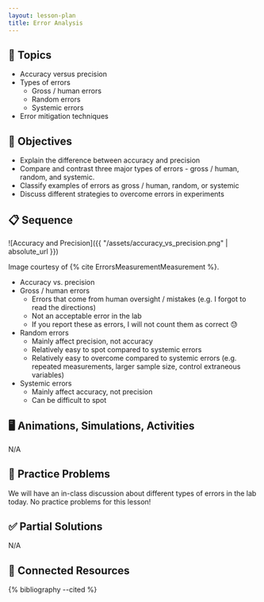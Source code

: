 ```yaml
---
layout: lesson-plan
title: Error Analysis
---
```


## 🔖 Topics

* Accuracy versus precision
* Types of errors
  * Gross / human errors
  * Random errors
  * Systemic errors
* Error mitigation techniques

## 🎯 Objectives

* Explain the difference between accuracy and precision
* Compare and contrast three major types of errors - gross / human, random, and systemic.
* Classify examples of errors as gross / human, random, or systemic
* Discuss different strategies to overcome errors in experiments

## 📋 Sequence

![Accuracy and Precision]({{ "/assets/accuracy_vs_precision.png" | absolute_url }})

Image courtesy of {% cite ErrorsMeasurementMeasurement %}.

* Accuracy vs. precision
* Gross / human errors
  * Errors that come from human oversight / mistakes (e.g. I forgot to read the directions)
  * Not an acceptable error in the lab
  * If you report these as errors, I will not count them as correct 😓
* Random errors
  * Mainly affect precision, not accuracy
  * Relatively easy to spot compared to systemic errors
  * Relatively easy to overcome compared to systemic errors (e.g. repeated measurements, larger sample size, control extraneous variables)
* Systemic errors
  * Mainly affect accuracy, not precision
  * Can be difficult to spot

## 🖥️ Animations, Simulations, Activities

N/A

## 📝 Practice Problems

We will have an in-class discussion about different types of errors in the lab today. No practice problems for this lesson!

## ✅ Partial Solutions

N/A

## 📘 Connected Resources

{% bibliography --cited %}
